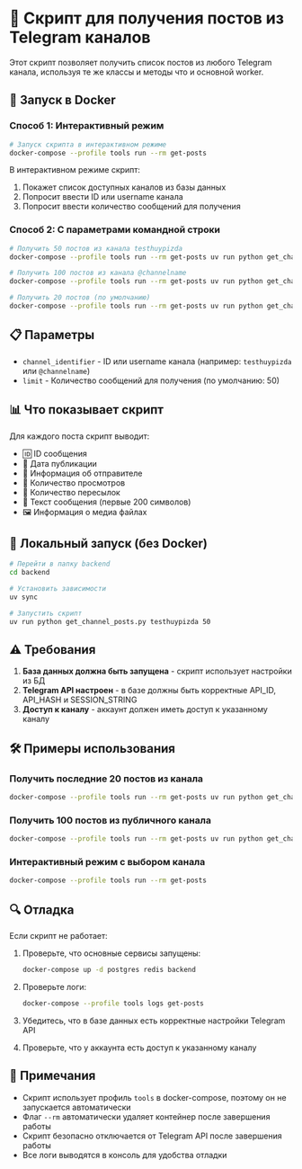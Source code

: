 # 📨 Скрипт для получения постов из Telegram каналов

Этот скрипт позволяет получить список постов из любого Telegram канала, используя те же классы и методы что и основной worker.

## 🚀 Запуск в Docker

### Способ 1: Интерактивный режим

```bash
# Запуск скрипта в интерактивном режиме
docker-compose --profile tools run --rm get-posts
```

В интерактивном режиме скрипт:
1. Покажет список доступных каналов из базы данных
2. Попросит ввести ID или username канала
3. Попросит ввести количество сообщений для получения

### Способ 2: С параметрами командной строки

```bash
# Получить 50 постов из канала testhuypizda
docker-compose --profile tools run --rm get-posts uv run python get_channel_posts.py testhuypizda 50

# Получить 100 постов из канала @channelname
docker-compose --profile tools run --rm get-posts uv run python get_channel_posts.py @channelname 100

# Получить 20 постов (по умолчанию)
docker-compose --profile tools run --rm get-posts uv run python get_channel_posts.py testchannel
```

## 📋 Параметры

- `channel_identifier` - ID или username канала (например: `testhuypizda` или `@channelname`)
- `limit` - Количество сообщений для получения (по умолчанию: 50)

## 📊 Что показывает скрипт

Для каждого поста скрипт выводит:
- 🆔 ID сообщения
- 📅 Дата публикации
- 👤 Информация об отправителе
- 👀 Количество просмотров
- 🔄 Количество пересылок
- 📝 Текст сообщения (первые 200 символов)
- 🖼️ Информация о медиа файлах

## 🔧 Локальный запуск (без Docker)

```bash
# Перейти в папку backend
cd backend

# Установить зависимости
uv sync

# Запустить скрипт
uv run python get_channel_posts.py testhuypizda 50
```

## ⚠️ Требования

1. **База данных должна быть запущена** - скрипт использует настройки из БД
2. **Telegram API настроен** - в базе должны быть корректные API_ID, API_HASH и SESSION_STRING
3. **Доступ к каналу** - аккаунт должен иметь доступ к указанному каналу

## 🛠️ Примеры использования

### Получить последние 20 постов из канала
```bash
docker-compose --profile tools run --rm get-posts uv run python get_channel_posts.py testhuypizda 20
```

### Получить 100 постов из публичного канала
```bash
docker-compose --profile tools run --rm get-posts uv run python get_channel_posts.py @durov 100
```

### Интерактивный режим с выбором канала
```bash
docker-compose --profile tools run --rm get-posts
```

## 🔍 Отладка

Если скрипт не работает:

1. Проверьте, что основные сервисы запущены:
   ```bash
   docker-compose up -d postgres redis backend
   ```

2. Проверьте логи:
   ```bash
   docker-compose --profile tools logs get-posts
   ```

3. Убедитесь, что в базе данных есть корректные настройки Telegram API

4. Проверьте, что у аккаунта есть доступ к указанному каналу

## 📝 Примечания

- Скрипт использует профиль `tools` в docker-compose, поэтому он не запускается автоматически
- Флаг `--rm` автоматически удаляет контейнер после завершения работы
- Скрипт безопасно отключается от Telegram API после завершения работы
- Все логи выводятся в консоль для удобства отладки